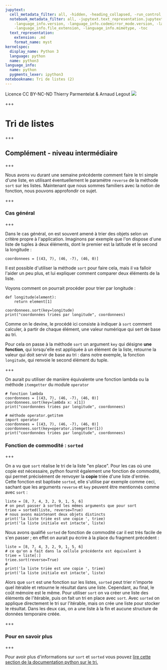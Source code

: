 ```yaml
---
jupytext:
  cell_metadata_filter: all, -hidden, -heading_collapsed, -run_control, -trusted
  notebook_metadata_filter: all, -jupytext.text_representation.jupytext_version, -jupytext.text_representation.format_version,
    -language_info.version, -language_info.codemirror_mode.version, -language_info.codemirror_mode,
    -language_info.file_extension, -language_info.mimetype, -toc
  text_representation:
    extension: .md
    format_name: myst
kernelspec:
  display_name: Python 3
  language: python
  name: python3
language_info:
  name: python
  pygments_lexer: ipython3
notebookname: Tri de listes (2)
---
```


<div class="licence">
<span>Licence CC BY-NC-ND</span>
<span>Thierry Parmentelat &amp; Arnaud Legout</span>
<span><img src="media/both-logos-small-alpha.png" /></span>
</div>

+++

# Tri de listes

+++

## Complément - niveau intermédiaire

+++

Nous avons vu durant une semaine précédente comment faire le tri simple d'une liste, en utilisant éventuellement le paramètre `reverse` de la méthode `sort` sur les listes. Maintenant que nous sommes familiers avec la notion de fonction, nous pouvons approfondir ce sujet.

+++

### Cas général

+++

Dans le cas général, on est souvent amené à trier des objets selon un critère propre à l'application. Imaginons par exemple que l'on dispose d'une liste de tuples à deux éléments, dont le premier est la latitude et le second la longitude :

```{code-cell} ipython3
coordonnees = [(43, 7), (46, -7), (46, 0)]
```

Il est possible d'utiliser la méthode `sort` pour faire cela, mais il va falloir l'aider un peu plus, et lui expliquer comment comparer deux éléments de la liste.

Voyons comment on pourrait procéder pour trier par longitude :

```{code-cell} ipython3
def longitude(element): 
    return element[1]

coordonnees.sort(key=longitude)
print("coordonnées triées par longitude", coordonnees)
```

Comme on le devine, le procédé ici consiste à indiquer à `sort` comment calculer, à partir de chaque élément, une valeur numérique qui sert de base au tri. 

Pour cela on passe à la méthode `sort` un argument `key` qui désigne **une fonction**, qui lorsqu'elle est appliquée à un élément de la liste, retourne la valeur qui doit servir de base au tri : dans notre exemple, la fonction `longitude`, qui renvoie le second élément du tuple.

+++

On aurait pu utiliser de manière équivalente une fonction lambda ou la méthode `itemgetter` du module `operator`

```{code-cell} ipython3
# fonction lambda 
coordonnees = [(43, 7), (46, -7), (46, 0)]
coordonnees.sort(key=lambda x: x[1])
print("coordonnées triées par longitude", coordonnees)

# méthode operator.getitem
import operator
coordonnees = [(43, 7), (46, -7), (46, 0)]
coordonnees.sort(key=operator.itemgetter(1))
print("coordonnées triées par longitude", coordonnees)
```

### Fonction de commodité : `sorted`

+++

On a vu que `sort` réalise le tri de la liste "en place". Pour les cas où une copie est nécessaire, python fournit également une fonction de commodité, qui permet précisément de renvoyer la **copie** triée d'une liste d'entrée. Cette fonction est baptisée `sorted`, elle s'utilise par exemple comme ceci, sachant que les arguments `reverse` et `key` peuvent être mentionnés comme avec `sort` :

```{code-cell} ipython3
liste = [8, 7, 4, 3, 2, 9, 1, 5, 6]
# on peut passer à sorted les mêmes arguments que pour sort
triee = sorted(liste, reverse=True)
# nous avons maintenant deux objets distincts
print('la liste triée est une copie ', triee)
print('la liste initiale est intacte', liste)
```

Nous avons qualifié `sorted` de fonction de commodité car il est très facile de s'en passer ; en effet on aurait pu écrire à la place du fragment précédent :

```{code-cell} ipython3
liste = [8, 7, 4, 3, 2, 9, 1, 5, 6]
# ce qu'on a fait dans la cellule précédente est équivalent à
triee = liste[:]
triee.sort(reverse=True)
# 
print('la liste triée est une copie ', triee)
print('la liste initiale est intacte', liste)
```

Alors que `sort` est une fonction sur les listes, `sorted` peut trier n'importe quel itérable et retourne le résultat dans une liste. Cependant, au final, le coût mémoire est le même. Pour utiliser `sort` on va créer une liste des éléments de l'itérable, puis on fait un tri en place avec `sort`. Avec `sorted` on applique directement le tri sur l'itérable, mais on crée une liste pour stocker le résultat. Dans les deux cas, on a une liste à la fin et aucune structure de données temporaire créée.

+++

### Pour en savoir plus

+++

Pour avoir plus d'informations sur `sort` et `sorted` vous pouvez [lire cette section de la documentation python sur le tri.](https://docs.python.org/3/howto/sorting.html)
